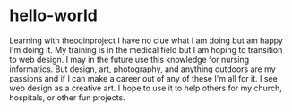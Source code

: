 # hello-world
Learning with theodinproject
I have no clue what I am doing but am happy I'm doing it. My training is in the medical field but I am hoping to transition to web design. I may in the future use this knowledge for nursing informatics. But design, art, photography, and anything outdoors are my passions and if I can make a career out of any of these I'm all for it. I see web design as a creative art. I hope to use it to help others for my church, hospitals, or other fun projects.
